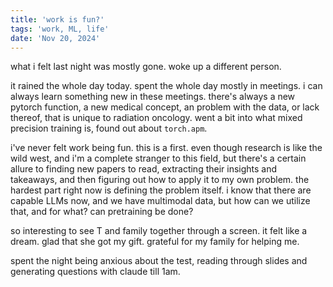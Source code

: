 ```yaml
---
title: 'work is fun?'
tags: 'work, ML, life'
date: 'Nov 20, 2024'
---
```


what i felt last night was mostly gone. woke up a different person.

it rained the whole day today. spent the whole day mostly in meetings. i can always learn something new in these meetings. there's always a new pytorch function, a new medical concept, an problem with the data, or lack thereof, that is unique to radiation oncology. went a bit into what mixed precision training is, found out about `torch.apm`.

i've never felt work being fun. this is a first. even though research is like the wild west, and i'm a complete stranger to this field, but there's a certain allure to finding new papers to read, extracting their insights and takeaways, and then figuring out how to apply it to my own problem. the hardest part right now is defining the problem itself. i know that there are capable LLMs now, and we have multimodal data, but how can we utilize that, and for what? can pretraining be done?

so interesting to see T and family together through a screen. it felt like a dream. glad that she got my gift. grateful for my family for helping me.

spent the night being anxious about the test, reading through slides and generating questions with claude till 1am.
